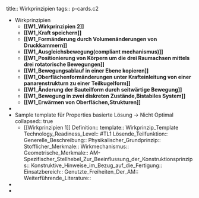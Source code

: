 title:: Wirkprinzipien
tags:: p-cards.c2

- Wirkprinzipien
	- **[[W1_Wirkprinzipien 2]]**
	- **[[W1_Kraft speichern]]**
	- **[[W1_Formänderung durch Volumenänderungen von Druckkammern]]**
	- **[[W1_Ausgleichsbewegung(compliant mechanismus)]]**
	- **[[W1_Positionierung von Körpern um die drei Raumachsen mittels drei rotatorische Bewegungen]]**
	- **[[W1_Bewegungsablauf in einer Ebene kopieren]]**
	- **[[W1_Oberflächenformänderungen unter Krafteinleitung von einer panarenstrukturn zu einer Teilkugelform]]**
	- **[[W1_Änderung der Bauteilform durch seitwärtige Bewegung]]**
	- **[[W1_Bewegung in zwei diskreten Zustände,Bistabiles System]]**
	- **[[W1_Erwärmen von Oberflächen,Strukturen]]**
-
- Sample template für Properties basierte Lösung -> Nicht Optimal
  collapsed:: true
	- [[Wirkprinzipien 1]]
	  Definition:: 
	  template:: Wirkprinzip_Template
	  Technology_Readiness_Level:: #TL1
	  Lösende_Teilfunktion::
	  Generelle_Beschreibung::
	  Physikalischer_Grundprinzip::
	  Stofflicher_Merkmale::
	  Wirkmechanismus::
	  Geometrische_Merkmale::
	  AM-Spezifischer_Stellhebel_Zur_Beeinflussung_der_Konstruktionsprinzips::
	  Konstruktive_Hinweise_im_Bezug_auf_die_Fertigung::
	  Einsatzbereich::
	  Genutzte_Freiheiten_Der_AM::
	  Weiterführende_Literature::
-
-